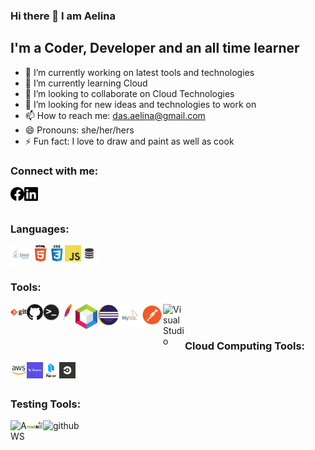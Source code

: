 ### Hi there 👋 I am Aelina

## I'm a Coder, Developer and an all time learner

- 🔭 I’m currently working on latest tools and technologies
- 🌱 I’m currently learning Cloud
- 👯 I’m looking to collaborate on Cloud Technologies
- 🤔 I’m looking for new ideas and technologies to work on
- 📫 How to reach me: das.aelina@gmail.com
- 😄 Pronouns: she/her/hers
- ⚡ Fun fact: I love to draw and paint as well as cook 

### Connect with me:

[<img align="left" alt="img | Facebook" width="22px" src="https://github.com/aelinadas/aelinadas/blob/master/images/facebook.svg" />][facebook]
[<img align="left" alt="img | LinkedIn" width="22px" src="https://github.com/aelinadas/aelinadas/blob/master/images/linkedin.svg" />][linkedin]
<br />
<br />


### Languages:
<img align="left" alt="Java" width="35px" src="https://github.com/aelinadas/aelinadas/blob/master/images/java.png" />
<img align="left" alt="HTML5" width="26px" src="https://github.com/aelinadas/aelinadas/blob/master/images/html.png" />
<img align="left" alt="CSS3" width="26px" src="https://github.com/aelinadas/aelinadas/blob/master/images/css.png" />
<img align="left" alt="JavaScript" width="26px" src="https://github.com/aelinadas/aelinadas/blob/master/images/javascript.png" />
<img align="left" alt="SQL" width="26px" src="https://github.com/aelinadas/aelinadas/blob/master/images/sql.png" />
<br />
<br />


### Tools:
<img align="left" alt="Git" width="26px" src="https://github.com/aelinadas/aelinadas/blob/master/images/git.png" />
<img align="left" alt="GitHub" width="26px" src="https://github.com/aelinadas/aelinadas/blob/master/images/github.png" />
<img align="left" alt="Terminal" width="26px" src="https://github.com/aelinadas/aelinadas/blob/master/images/terminal.png" />
<img align="left" alt="Maven" width="26px" src="https://github.com/aelinadas/aelinadas/blob/master/images/maven.png" />
<img align="left" alt="Netbeans" width="35px" src="https://github.com/aelinadas/aelinadas/blob/master/images/netbeans.png" />
<img align="left" alt="Eclipse" width="35px" src="https://github.com/aelinadas/aelinadas/blob/master/images/eclipse.png" />
<img align="left" alt="MySQL" width="35px" src="https://github.com/aelinadas/aelinadas/blob/master/images/mysql.png" />
<img align="left" alt="Postman" width="35px" src="https://github.com/aelinadas/aelinadas/blob/master/images/postman.png" />
<img align="left" alt="VisualStudio" width="35px" src="https://github.com/aelinadas/aelinadas/blob/master/images/visualstudio.png" />
<br />
<br />


### Cloud Computing Tools:
<img align="left" alt="AWS" width="26px" src="https://github.com/aelinadas/aelinadas/blob/master/images/aws.png" />
<img align="left" alt="Terraform" width="26px" src="https://github.com/aelinadas/aelinadas/blob/master/images/terraform.png" />
<img align="left" alt="Packer" width="26px" src="https://github.com/aelinadas/aelinadas/blob/master/images/packer.svg" />
<img align="left" alt="CircleCI" width="26px" src="https://github.com/aelinadas/aelinadas/blob/master/images/circleci.png" />
<br />
<br />


### Testing Tools:
<img align="left" alt="AWS" width="26px" src="https://github.com/aelinadas/aelinadas/blob/master/images/apachejmeter.png" />
<img align="left" alt="Terraform" width="26px" src="https://github.com/aelinadas/aelinadas/blob/master/images/mockito.png" />

<img align="left" alt="github" src="https://github-readme-stats.vercel.app/api?username=aelinadas&show_icons=true&hide_border=true" />

[facebook]: https://www.facebook.com/aelina.das
[linkedin]: https://www.linkedin.com/in/aelina-das